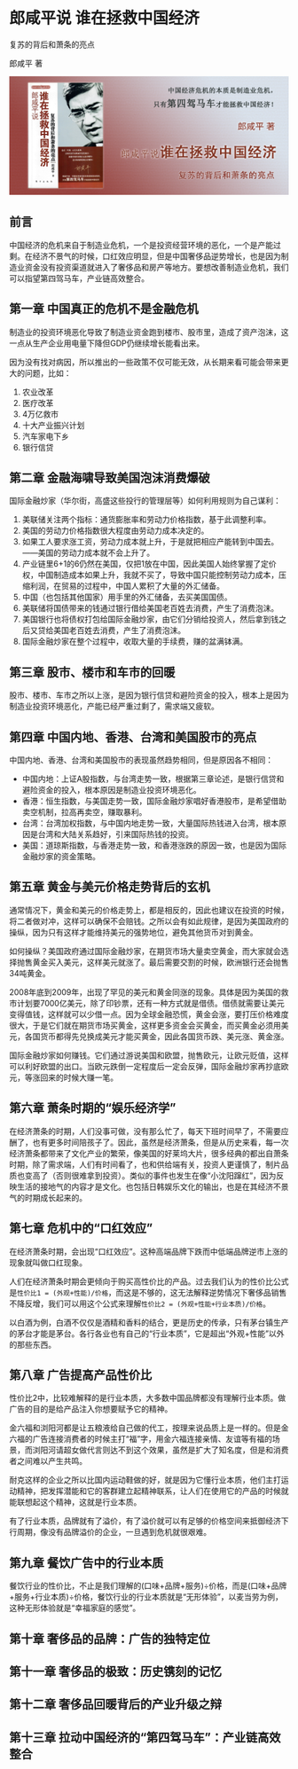# 郎咸平说 谁在拯救中国经济

复苏的背后和萧条的亮点

郎咸平 著

![封面](contents/wx-cover.png)

## 前言

中国经济的危机来自于制造业危机，一个是投资经营环境的恶化，一个是产能过剩。在经济不景气的时候，口红效应明显，但是中国奢侈品逆势增长，也是因为制造业资金没有投资渠道就进入了奢侈品和房产等地方。要想改善制造业危机，我们可以指望第四驾马车，产业链高效整合。

## 第一章 中国真正的危机不是金融危机

制造业的投资环境恶化导致了制造业资金跑到楼市、股市里，造成了资产泡沫，这一点从生产企业用电量下降但GDP仍继续增长能看出来。

因为没有找对病因，所以推出的一些政策不仅可能无效，从长期来看可能会带来更大的问题，比如：

1. 农业改革
2. 医疗改革
3. 4万亿救市
4. 十大产业振兴计划
5. 汽车家电下乡
6. 银行信贷

## 第二章 金融海啸导致美国泡沫消费爆破

国际金融炒家（华尔街，高盛这些投行的管理层等）如何利用规则为自己谋利：

1. 美联储关注两个指标：通货膨胀率和劳动力价格指数，基于此调整利率。
2. 美国的劳动力价格指数很大程度由劳动力成本决定的。
3. 如果工人要求涨工资，劳动力成本就上升，于是就把相应产能转到中国去。——美国的劳动力成本就不会上升了。
4. 产业链里6+1的6仍然在美国，仅把1放在中国，因此美国人始终掌握了定价权，中国制造成本如果上升，我就不买了，导致中国只能控制劳动力成本，压缩利润，在贸易的过程中，中国人累积了大量的外汇储备。
5. 中国（也包括其他国家）用手里的外汇储备，去买美国国债。
6. 美联储将国债带来的钱通过银行借给美国老百姓去消费，产生了消费泡沫。
7. 美国银行也将债权打包给国际金融炒家，由它们分销给投资人，然后拿到钱之后又贷给美国老百姓去消费，产生了消费泡沫。
8. 国际金融炒家在整个过程中，收取大量的手续费，赚的盆满钵满。

## 第三章 股市、楼市和车市的回暖

股市、楼市、车市之所以上涨，是因为银行信贷和避险资金的投入，根本上是因为制造业投资环境恶化，产能已经严重过剩了，需求端又疲软。

## 第四章 中国内地、香港、台湾和美国股市的亮点

中国内地、香港、台湾和美国股市的表现虽然趋势相同，但是原因各不相同：

- 中国内地：上证A股指数，与台湾走势一致，根据第三章论述，是银行信贷和避险资金的投入，根本原因是制造业投资环境恶化。
- 香港：恒生指数，与美国走势一致，国际金融炒家唱好香港股市，是希望借助卖空机制，拉高再卖空，赚取暴利。
- 台湾：台湾加权指数，与中国内地走势一致，大量国际热钱进入台湾，根本原因是台湾和大陆关系趋好，引来国际热钱的投资。
- 美国：道琼斯指数，与香港走势一致，和香港涨跌的原因一致，也是因为国际金融炒家的资金策略。

## 第五章 黄金与美元价格走势背后的玄机

通常情况下，黄金和美元的价格走势上，都是相反的，因此也建议在投资的时候，将二者做对冲，这样可以确保不会赔钱。之所以会有如此规律，是因为美国政府的操纵，因为只有这样才能维持美元的强势地位，避免其他货币对到黄金。

如何操纵？美国政府通过国际金融炒家，在期货市场大量卖空黄金，而大家就会选择抛售黄金买入美元，这样美元就涨了。最后需要交割的时候，欧洲银行还会抛售34吨黄金。

2008年底到2009年，出现了罕见的美元和黄金同涨的现象。具体是因为美国的救市计划要7000亿美元，除了印钞票，还有一种方式就是借债。借债就需要让美元变得值钱，这样就可以少借一点。因为全球金融恐慌，黄金会涨，要打压价格难度很大，于是它们就在期货市场买黄金，这样更多资金会买黄金，而买黄金必须用美元，各国货币都得先兑换成美元才能买黄金，因此各国货币跌、美元涨、黄金涨。

国际金融炒家如何赚钱。它们通过游说美国和欧盟，抛售欧元，让欧元贬值，这样可以利好欧盟的出口。当欧元跌倒一定程度后一定会反弹，国际金融炒家再抄底欧元，等涨回来的时候大赚一笔。

## 第六章 萧条时期的“娱乐经济学”

在经济萧条的时期，人们没事可做，没有那么忙了，每天下班时间早了，不需要应酬了，也有更多时间陪孩子了。因此，虽然是经济萧条，但是从历史来看，每一次经济萧条都带来了文化产业的繁荣，像美国的好莱坞大片，很多经典的都出自萧条时期，除了需求端，人们有时间看了，也和供给端有关，投资人更谨慎了，制片品质也变高了（否则很难拿到投资）。类似的事件也发生在像“小沈阳蹿红”，因为反映生活的接地气的内容才是文化。也包括日韩娱乐文化的输出，也是在其经济不景气的时期成长起来的。

## 第七章 危机中的“口红效应”

在经济萧条时期，会出现“口红效应”。这种高端品牌下跌而中低端品牌逆市上涨的现象就叫做口红现象。

人们在经济萧条时期会更倾向于购买高性价比的产品。过去我们认为的性价比公式是`性价比1 = (外观+性能)/价格`，而这是不够的，这无法解释逆势情况下奢侈品销售不降反增，我们可以用这个公式来理解`性价比2 = (外观+性能+行业本质)/价格`。

以白酒为例，白酒不仅仅是酒精和香料的结合，更是历史的传承，只有茅台镇生产的茅台才能是茅台。各行各业也有自己的“行业本质”，它是超出“外观+性能”以外的那些东西。

## 第八章 广告提高产品性价比

性价比2中，比较难解释的是行业本质，大多数中国品牌都没有理解行业本质。做广告的目的是给产品注入你想要赋予它的精神。

金六福和浏阳河都是让五粮液给自己做的代工，按理来说品质上是一样的。但是金六福的广告连接消费者的时候主打“福”字，用金六福连接亲情、友谊等有福的场景，而浏阳河请超女做代言则达不到这个效果，虽然是扩大了知名度，但是和消费者之间难以产生共鸣。

耐克这样的企业之所以比国内运动鞋做的好，就是因为它懂行业本质，他们主打运动精神，把发挥潜能和它的客群建立起精神联系，让人们在使用它的产品的时候就能联想起这个精神，这就是行业本质。

有了行业本质，品牌就有了溢价，有了溢价就可以有足够的价格空间来抵御经济下行周期，像没有品牌溢价的企业，一旦遇到危机就很艰难。

## 第九章 餐饮广告中的行业本质

餐饮行业的性价比，不止是我们理解的(口味+品牌+服务)÷价格，而是(口味+品牌+服务+行业本质)÷价格，餐饮行业的行业本质就是“无形体验”，以麦当劳为例，这种无形体验就是“幸福家庭的感觉”。

## 第十章 奢侈品的品牌：广告的独特定位

## 第十一章 奢侈品的极致：历史镌刻的记忆

## 第十二章 奢侈品回暖背后的产业升级之辩

## 第十三章 拉动中国经济的“第四驾马车”：产业链高效整合

